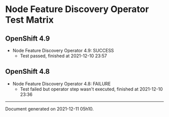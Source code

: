 
Node Feature Discovery Operator Test Matrix
===========================================

OpenShift 4.9
-------------



* Node Feature Discovery Operator 4.9: SUCCESS
  - Test passed, finished at 2021-12-10 23:57

OpenShift 4.8
-------------



* Node Feature Discovery Operator 4.8: FAILURE
  - Test failed but operator step wasn't executed, finished at 2021-12-10 23:36

---
Document generated on 2021-12-11 05h10.
